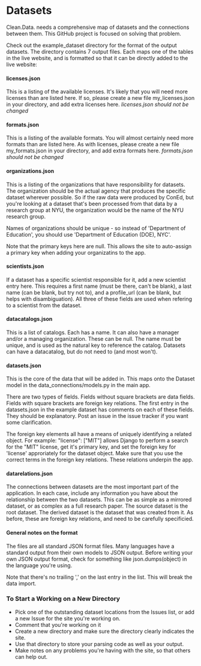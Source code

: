 Datasets
========

Clean.Data. needs a comprehensive map of datasets and the connections between them. This GitHub project is focused on solving that problem.

Check out the example_dataset directory for the format of the output datasets. The directory contains 7 output files. Each maps one of the tables in the live website, and is formatted so that it can be directly added to the live website:

#### licenses.json
This is a listing of the available licenses. It's likely that you will need more licenses than are listed here. If so, please create a new file my_licenses.json in your directory, and add extra licenses here. *licenses.json should not be changed*

#### formats.json
This is a listing of the available formats. You will almost certainly need more formats than are listed here. As with licenses, please create a new file my_formats.json in your directory, and add extra formats here. *formats.json should not be changed*

#### organizations.json
This is a listing of the organizations that have responsibility for datasets. The organization should be the actual agency that produces the specific dataset wherever possible. So if the raw data were produced by ConEd, but you're looking at a dataset that's been processed from that data by a research group at NYU, the organization would be the name of the NYU research group.

Names of organizations should be unique - so instead of 'Department of Education', you should use 'Department of Education (DOE), NYC'.

Note that the primary keys here are null. This allows the site to auto-assign a primary key when adding your organizatins to the app.

#### scientists.json
If a dataset has a specific scientist responsible for it, add a new scientist entry here. This requires a first name (must be there, can't be blank), a last name (can be blank, but try not to), and a profile_url (can be blank, but helps with disambiguation). All three of these fields are used when refering to a scientist from the dataset. 

#### datacatalogs.json
This is a list of catalogs. Each has a name. It can also have a manager and/or a managing organization. These can be null. The name must be unique, and is used as the natural key to reference the catalog. Datasets can have a datacatalog, but do not need to (and most won't).

#### datasets.json
This is the core of the data that will be added in. This maps onto the Dataset model in the data_connections/models.py in the main app.

There are two types of fields. Fields without square brackets are data fields. Fields with square brackets are foreign key relations. The first entry in the datasets.json in the example dataset has comments on each of these fields. They should be explanatory. Post an issue in the issue tracker if you want some clarification.

The foreign key elements all have a means of uniquely identifying a related object. For example: "license": ["MIT"] allows Django to perform a search for the "MIT" license, get it's primary key, and set the foreign key for 'license' approriately for the dataset object. Make sure that you use the correct terms in the foreign key relations. These relations underpin the app.

#### datarelations.json
The connections between datasets are the most important part of the application. In each case, include any information you have about the relationship between the two datasets. This can be as simple as a mirrored dataset, or as complex as a full research paper. The source dataset is the root dataset. The derived dataset is the dataset that was created from it. As before, these are foreign key relations, and need to be carefully specificied.

#### General notes on the format
The files are all standard JSON format files. Many languages have a standard output from their own models to JSON output. Before writing your own JSON output format, check for something like json.dumps(object) in the language you're using.

Note that there's no trailing ',' on the last entry in the list. This will break the data import.

### To Start a Working on a New Directory

* Pick one of the outstanding dataset locations from the Issues list, or add a new Issue for the site you're working on.
* Comment that you're working on it
* Create a new directory and make sure the directory clearly indicates the site.
* Use that directory to store your parsing code as well as your output.
* Make notes on any problems you're having with the site, so that others can help out.
